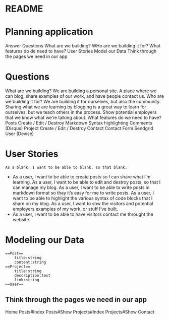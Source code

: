 # README

# Planning application

Answer Questions
What are we building?
WHo are we building it for? 
What features do de need to have?
User Stories
Model our Data
Think through the pages we need in our app

# Questions

What are we building? We are building a personal site. A place where we can blog, share examples of our work, and have people contact us.
Who are we building it for? We are building it for ourselves, but also the community. Sharing what we are learning by blogging is a great way to learn for ourselves, but we teach others in the process. Show potential employers that we know what we’re talking about.
What features do we need to have?
Posts
Create / Edit / Destroy
Markdown
Syntax highlighting 
Comments (Disqus)
Project
Create / Edit / Destroy
Contact
Contact Form
Sendgrid
User (Devise)

# User Stories
	As a blank, I want to be able to blank, so that blank. 
- As a user, I want to be able to create posts so I can share what I’m learning.
As a user, I want to be able to edit and destroy posts, so that I can manage my blog. 
As a user, I want to be able to write posts in markdown format so thay it’s easy for me to write posts. 
As a user, I want to be able to highlight the various syntax of code blocks that I share on my blog. 
As a user, I want to shw the visitors and potential employers examples of my work, or stuff I’ve built. 
- As a user, I want to be able to have visitors contact me throught the website.


# Modeling our Data
	==Post==
		title:string
		content:string
	==Project==
		title:string
		description:text
		link:string
	==User==

## Think through the pages we need in our app

Home
Posts#Index
Posts#Show
Projects#Index
Projects#Show
Contact
